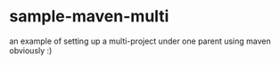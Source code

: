 # sample-maven-multi

an example of setting up a multi-project under one parent using maven obviously :)